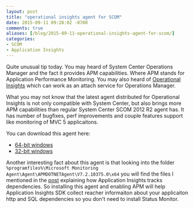 ```yaml
---
layout: post
title: "operational insights agent for SCOM"
date: 2015-09-11 09:28:02 -0700
comments: true
aliases: [/blog/2015-09-11-operational-insights-agent-for-scom/]
categories:
- SCOM
- Application Insights 
---
```

Quite unusual tip today. You may heard of System Center Operations Manager and the fact it provides APM capabilities. Where APM stands for Application Performance Monitoring. You may also heard of [Operational Insights](http://azure.microsoft.com/services/operational-insights/) which can work as an attach service for Operations Manager.

What you may not know that the latest agent distributed for Operational Insights is not only compatible with System Center, but also brings more APM capabilities than regular System Center SCOM 2012 R2 agent has. It has number of bugfixes, perf improvements and couple features support like monitoring of MVC 5 applicaitons.

You can download this agent here:  
- [64-bit windows](https://go.microsoft.com/fwlink/?LinkID=517476)
- [32-bit windows](https://go.microsoft.com/fwlink/?LinkID=615592)

Another interesting fact about this agent is that looking into the folder ```%programfiles%\Microsoft Monitoring Agent\Agent\APMDOTNETAgent\V7.2.10375.0\x64``` you will find the files I mentioned in the [post](/blog/2015/01/05/track-dependencies-in-console-application/) explaining how Application Insights tracks dependencies. So installing this agent and enabling APM will help Application Insights SDK collect reacher informaiton about your applicaiton http and SQL dependencies so you don't need to install Status Monitor. 